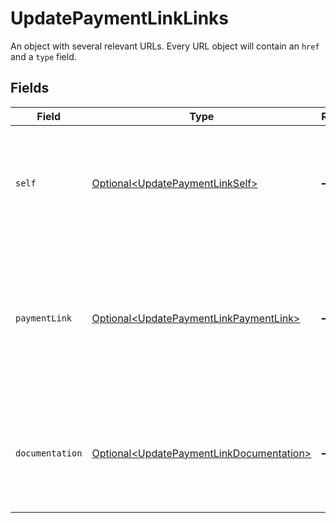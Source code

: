 # UpdatePaymentLinkLinks

An object with several relevant URLs. Every URL object will contain an `href` and a `type` field.


## Fields

| Field                                                                                                      | Type                                                                                                       | Required                                                                                                   | Description                                                                                                |
| ---------------------------------------------------------------------------------------------------------- | ---------------------------------------------------------------------------------------------------------- | ---------------------------------------------------------------------------------------------------------- | ---------------------------------------------------------------------------------------------------------- |
| `self`                                                                                                     | [Optional\<UpdatePaymentLinkSelf>](../../models/operations/UpdatePaymentLinkSelf.md)                       | :heavy_minus_sign:                                                                                         | In v2 endpoints, URLs are commonly represented as objects with an `href` and `type` field.                 |
| `paymentLink`                                                                                              | [Optional\<UpdatePaymentLinkPaymentLink>](../../models/operations/UpdatePaymentLinkPaymentLink.md)         | :heavy_minus_sign:                                                                                         | The URL your customer should visit to make the payment. This is where you should redirect the customer to. |
| `documentation`                                                                                            | [Optional\<UpdatePaymentLinkDocumentation>](../../models/operations/UpdatePaymentLinkDocumentation.md)     | :heavy_minus_sign:                                                                                         | In v2 endpoints, URLs are commonly represented as objects with an `href` and `type` field.                 |